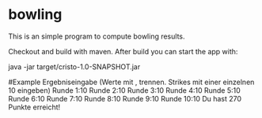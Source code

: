 # bowling
This is an simple program to compute bowling results.

Checkout and build with maven. After build you can start the app with:

java -jar target/cristo-1.0-SNAPSHOT.jar

#Example
Ergebniseingabe (Werte mit , trennen. Strikes mit einer einzelnen 10 eingeben)
Runde 1:10
Runde 2:10
Runde 3:10
Runde 4:10
Runde 5:10
Runde 6:10
Runde 7:10
Runde 8:10
Runde 9:10
Runde 10:10
Du hast 270 Punkte erreicht!
